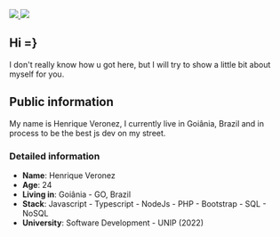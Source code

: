 <a target='_blank' href="https://www.instagram.com/v3ronez">
        <img src="https://img.shields.io/badge/Instagram-E4405F?style=for-the-badge&logo=instagram&logoColor=white">
</a>
<a target='_blank' href="https://www.linkedin.com/in/henrique-veronez/">
        <img src="https://img.shields.io/badge/LinkedIn-0077B5?style=for-the-badge&logo=linkedin&logoColor=white">
</a>

## Hi =}

I don't really know how u got here, but I will try to show a little bit about myself for you.

## Public information
My name is Henrique Veronez, I currently live in Goiânia, Brazil and in process to be the best js dev on my street.

### Detailed information

* **Name**: Henrique Veronez
* **Age**: 24
* **Living in**: Goiânia - GO, Brazil
* **Stack**: Javascript - Typescript - NodeJs - PHP <Laravel> - Bootstrap - SQL - NoSQL
* **University**: Software Development - UNIP (2022)
